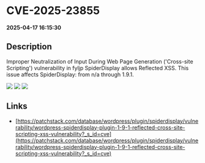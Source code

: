 # CVE-2025-23855

**2025-04-17 16:15:30**

## Description
Improper Neutralization of Input During Web Page Generation ('Cross-site Scripting') vulnerability in fyljp SpiderDisplay allows Reflected XSS. This issue affects SpiderDisplay: from n/a through 1.9.1.

![](https://img.shields.io/static/v1?label=Score&message=7.1&color=red)
![](https://img.shields.io/static/v1?label=Severity&message=HIGH&color=red)
![](https://img.shields.io/static/v1?label=CWE&message=XSS&color=green)

## Links
- [https://patchstack.com/database/wordpress/plugin/spiderdisplay/vulnerability/wordpress-spiderdisplay-plugin-1-9-1-reflected-cross-site-scripting-xss-vulnerability?_s_id=cve](https://patchstack.com/database/wordpress/plugin/spiderdisplay/vulnerability/wordpress-spiderdisplay-plugin-1-9-1-reflected-cross-site-scripting-xss-vulnerability?_s_id=cve)
